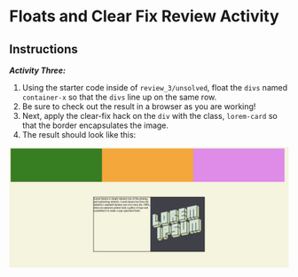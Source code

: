# Floats and Clear Fix Review Activity

## Instructions

**_Activity Three:_**

1. Using the starter code inside of `review_3/unsolved`, float the `divs` named `container-x` so that the `divs` line up on the same row.
2. Be sure to check out the result in a browser as you are working!
3. Next, apply the clear-fix hack on the `div` with the class, `lorem-card` so that the border encapsulates the image.
4. The result should look like this:

![image](images/final.png)

